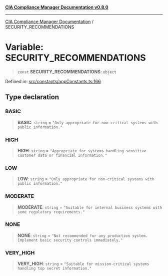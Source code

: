 [**CIA Compliance Manager Documentation v0.8.0**](../README.md)

***

[CIA Compliance Manager Documentation](../globals.md) / SECURITY\_RECOMMENDATIONS

# Variable: SECURITY\_RECOMMENDATIONS

> `const` **SECURITY\_RECOMMENDATIONS**: `object`

Defined in: [src/constants/appConstants.ts:166](https://github.com/Hack23/cia-compliance-manager/blob/fa2f95f029cdcd192b3882a37d0d34753edcd349/src/constants/appConstants.ts#L166)

## Type declaration

### BASIC

> **BASIC**: `string` = `"Only appropriate for non-critical systems with public information."`

### HIGH

> **HIGH**: `string` = `"Appropriate for systems handling sensitive customer data or financial information."`

### LOW

> **LOW**: `string` = `"Only appropriate for non-critical systems with public information."`

### MODERATE

> **MODERATE**: `string` = `"Suitable for internal business systems with some regulatory requirements."`

### NONE

> **NONE**: `string` = `"Not recommended for any production system. Implement basic security controls immediately."`

### VERY\_HIGH

> **VERY\_HIGH**: `string` = `"Suitable for mission-critical systems handling top secret information."`
